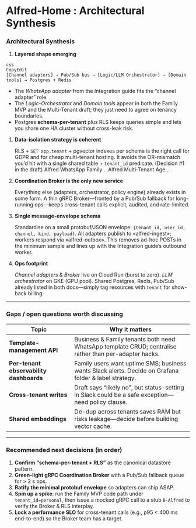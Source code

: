 # Alfred‑Home : Architectural Synthesis

### Architectural Synthesis

1. **Layered shape emerging**

```
css
CopyEdit
[Channel adapters] → Pub/Sub bus → [Logic/LLM Orchestrator] → [Domain tools] → Postgres + Redis

```

- The *WhatsApp adapter* from the Integration guide fits the “channel adapter” role.
- The *Logic-Orchestrator* and *Domain tools* appear in both the Family MVP and the Multi-Tenant draft; they just need to agree on tenancy boundaries.
- Postgres **schema-per-tenant** plus RLS keeps queries simple and lets you share one HA cluster without cross-leak risk.
1. **Data-isolation strategy is coherent**

    RLS + `SET app.tenant` + pgvector indexes per schema is the right call for GDPR and for cheap multi-tenant hosting. It avoids the OR-mismatch you’d hit with a single shared table + `tenant_id` predicate. (Decision #1 in the draft) Alfred WhatsApp Family …Alfred Multi‑Tenant Age…

2. **Coordination Broker is the only new service**

    Everything else (adapters, orchestrator, policy engine) already exists in some form. A thin gRPC Broker—fronted by a Pub/Sub fallback for long-running ops—keeps cross-tenant calls explicit, audited, and rate-limited.

3. **Single message-envelope schema**

    Standardise on a small protobuf/JSON envelope: `{tenant_id, user_id, channel, kind, payload}`. All adapters publish to «alfred-ingest»; workers respond via «alfred-outbox». This removes ad-hoc POSTs in the minimum sample and lines up with the Integration guide’s outbound worker.

4. **Ops footprint**

    *Channel adapters* & *Broker* live on Cloud Run (burst to zero). *LLM orchestrator* on GKE (GPU pool). Shared Postgres, Redis, Pub/Sub already listed in both docs—simply tag resources with `tenant` for show-back billing.


---

### Gaps / open questions worth discussing

| Topic | Why it matters |
| --- | --- |
| **Template-management API** | Business & Family tenants both need WhatsApp template CRUD; centralise rather than per-adapter hacks. |
| **Per-tenant observability dashboards** | Family users want uptime SMS; business wants Slack alerts. Decide on Grafana folder & label strategy. |
| **Cross-tenant writes** | Draft says “likely no”, but status-setting in Slack could be a safe exception—need policy clause. |
| **Shared embeddings** | De-dup across tenants saves RAM but risks leakage—decide before building vector cache. |

---

### Recommended next decisions (in order)

1. **Confirm “schema-per-tenant + RLS”** as the canonical datastore pattern.
2. **Green-light gRPC Coordination Broker** with a Pub/Sub fallback queue for > 2 s ops.
3. **Ratify the minimal protobuf envelope** so adapters can ship ASAP.
4. **Spin up a spike**: run the Family MVP code path under `tenant_id=personal`, then issue a mocked gRPC call to a stub `B-Alfred` to verify the Broker & RLS interplay.
5. **Lock a performance SLO** for cross-tenant calls (e.g., p95 < 400 ms end-to-end) so the Broker team has a target.
